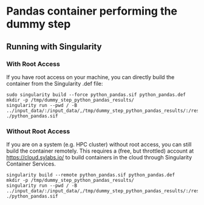 # Pandas container performing the dummy step

## Running with Singularity

### With Root Access

If you have root access on your machine, you can directly build the container from the Singularity .def file:

```
sudo singularity build --force python_pandas.sif python_pandas.def
mkdir -p /tmp/dummy_step_python_pandas_results/
singularity run --pwd / -B ../input_data/:/input_data/,/tmp/dummy_step_python_pandas_results/:/results ./python_pandas.sif
```

### Without Root Access

If you are on a system (e.g. HPC cluster) without root access, you can still build the container remotely. 
This requires a (free, but throttled) account at https://cloud.sylabs.io/ to build containers in the cloud through
Singularity Container Services.

```
singularity build --remote python_pandas.sif python_pandas.def
mkdir -p /tmp/dummy_step_python_pandas_results/
singularity run --pwd / -B ../input_data/:/input_data/,/tmp/dummy_step_python_pandas_results/:/results ./python_pandas.sif
```